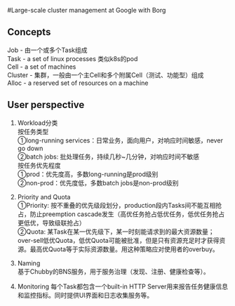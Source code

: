 #Large-scale cluster management at Google with Borg

## Concepts
Job - 由一个或多个Task组成<br/>
Task -  a set of linux processes 类似k8s的pod<br/>
Cell - a set of machines <br/>
Cluster - 集群，一般由一个主Cell和多个附属Cell（测试、功能型）组成<br/>
Alloc - a reserved set of resources on a machine <br/>

## User perspective
1. Workload分类<br/>
按任务类型<br/>
①long-running services：日常业务，面向用户，对响应时间敏感，never go down<br/>
②batch jobs: 批处理任务，持续几秒~几分钟，对响应时间不敏感<br/>
按任务优先程度<br/>
①prod：优先度高，多数long-running是prod级别<br/>
②non-prod：优先度低，多数batch jobs是non-prod级别<br/>

2. Priority and Quota<br/>
①Priority: 按不重叠的优先级段划分，production段内Tasks间不能互相抢占，防止preemption cascade发生（高优任务抢占低优任务，低优任务抢占更低优，导致级联抢占）<br/>
②Quota: 某Task在某一优先级下，某一时刻能请求到的最大资源数量；over-sell低优Quota，低优Quota可能被批准，但是只有资源充足时才获得资源。最高优Quota等于实际资源数量。用这种策略应对使用者的overbuy。<br/>

3. Naming<br/>
基于Chubby的BNS服务，用于服务治理（发现、注册、健康检查等）。<br/>

4. Monitoring
每个Task都包含一个built-in HTTP Server用来报告任务健康信息和监控指标。同时提供UI界面和日志收集服务等。